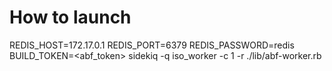 # How to launch

REDIS_HOST=172.17.0.1 REDIS_PORT=6379 REDIS_PASSWORD=redis BUILD_TOKEN=<abf_token> sidekiq -q iso_worker -c 1 -r ./lib/abf-worker.rb
